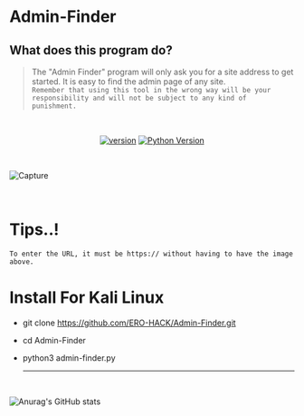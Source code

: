 # Admin-Finder

## What does this program do?
> The "Admin Finder" program will only ask you for a site address to get started. It is easy to find the admin page of any site. <br>
> `Remember that using this tool in the wrong way will be your responsibility and will not be subject to any kind of punishment.`
<br>

<p align='center'>
<a href="https://github.com/Tuhinshubhra/CMSeeK/releases/tag/v.1.1.3"><img src="https://img.shields.io/badge/Version-1.0.0-brightgreen.svg?style=style=flat-square" alt="version"></a>
<a href="https://github.com/ERO-HACK/Admin-Finder"><img src="https://img.shields.io/badge/python-3.11.3-orange.svg?style=style=flat-square" alt="Python Version"></a> 
</p>
<br>

![Capture](https://github.com/ERO-HACK/Admin-Finder/assets/72475141/c7662a2e-a59a-42ec-8fa6-ae43f05bab05)

<br>

# Tips..!
`To enter the URL, it must be https:// without having to have the image above.`

# Install For Kali Linux
- git clone https://github.com/ERO-HACK/Admin-Finder.git
- cd Admin-Finder
- python3 admin-finder.py

  -----------------------------------------------------------
<br>

![Anurag's GitHub stats](https://github-readme-stats.vercel.app/api?username=ero-hack&theme=merko&show_icons=true)
